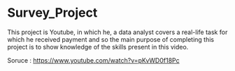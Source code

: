 # Survey_Project

This project is Youtube, in which he, a data analyst covers a real-life task for which he received payment and so the main purpose of completing this project is to show knowledge of the skills present in this video. 



  
Soruce : https://www.youtube.com/watch?v=pKvWD0f18Pc 
